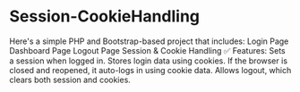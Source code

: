 # Session-CookieHandling
Here's a simple PHP and Bootstrap-based project that includes:  Login Page  Dashboard Page  Logout Page  Session &amp; Cookie Handling  ✅ Features: Sets a session when logged in.  Stores login data using cookies.  If the browser is closed and reopened, it auto-logs in using cookie data.  Allows logout, which clears both session and cookies.
